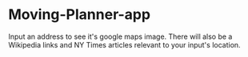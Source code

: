 # Moving-Planner-app
Input an address to see it's google maps image. There will also be a Wikipedia links and NY Times articles relevant to your input's location.